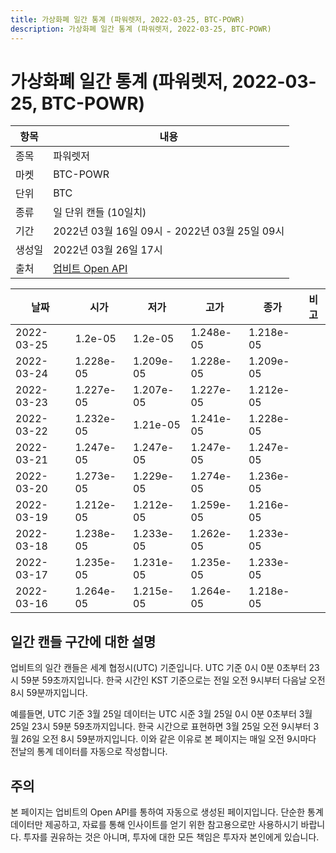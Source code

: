 ```yaml
---
title: 가상화폐 일간 통계 (파워렛저, 2022-03-25, BTC-POWR)
description: 가상화폐 일간 통계 (파워렛저, 2022-03-25, BTC-POWR)
---
```



가상화폐 일간 통계 (파워렛저, 2022-03-25, BTC-POWR)
===

|항목|내용|
|--|--|
|종목|파워렛저|
|마켓|BTC-POWR|
|단위|BTC|
|종류|일 단위 캔들 (10일치)|
|기간|2022년 03월 16일 09시 - 2022년 03월 25일 09시|
|생성일|2022년 03월 26일 17시|
|출처|[업비트 Open API](https://docs.upbit.com)|


|날짜|시가|저가|고가|종가|비고|
|--|--|--|--|--|--|
|2022-03-25|1.2e-05|1.2e-05|1.248e-05|1.218e-05|    |
|2022-03-24|1.228e-05|1.209e-05|1.228e-05|1.209e-05|    |
|2022-03-23|1.227e-05|1.207e-05|1.227e-05|1.212e-05|    |
|2022-03-22|1.232e-05|1.21e-05|1.241e-05|1.228e-05|    |
|2022-03-21|1.247e-05|1.247e-05|1.247e-05|1.247e-05|    |
|2022-03-20|1.273e-05|1.229e-05|1.274e-05|1.236e-05|    |
|2022-03-19|1.212e-05|1.212e-05|1.259e-05|1.216e-05|    |
|2022-03-18|1.238e-05|1.233e-05|1.262e-05|1.233e-05|    |
|2022-03-17|1.235e-05|1.231e-05|1.235e-05|1.233e-05|    |
|2022-03-16|1.264e-05|1.215e-05|1.264e-05|1.218e-05|    |


일간 캔들 구간에 대한 설명
---


업비트의 일간 캔들은 세계 협정시(UTC) 기준입니다. 
UTC 기준 0시 0분 0초부터 23시 59분 59초까지입니다. 
한국 시간인 KST 기준으로는 전일 오전 9시부터 다음날 오전 8시 59분까지입니다. 


예를들면, UTC 기준 3월 25일 데이터는 UTC 시준 3월 25일 0시 0분 0초부터 3월 25일 23시 59분 59초까지입니다. 
한국 시간으로 표현하면 3월 25일 오전 9시부터 3월 26일 오전 8시 59분까지입니다. 
이와 같은 이유로 본 페이지는 매일 오전 9시마다 전날의 통계 데이터를 자동으로 작성합니다. 


주의
---


본 페이지는 업비트의 Open API를 통하여 자동으로 생성된 페이지입니다. 
단순한 통계 데이터만 제공하고, 자료를 통해 인사이트를 얻기 위한 참고용으로만 사용하시기 바랍니다. 
투자를 권유하는 것은 아니며, 투자에 대한 모든 책임은 투자자 본인에게 있습니다. 
